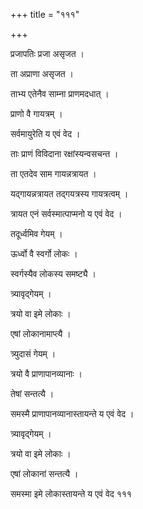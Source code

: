 +++
title = "१११"

+++

 

प्रजापतिः प्रजा असृजत । 

ता अप्राणा असृजत । 

ताभ्य एतेनैव साम्ना प्राणमदधात् । 

प्राणो वै गायत्रम् । 

सर्वमायुरेति य एवं वेद । 

ताः प्राणं विविदाना रक्षांस्यन्वसचन्त । 

ता एतदेव साम गायन्नत्रायत । 

यद्गायन्नत्रायत तद्गयत्रस्य गायत्रत्वम् । 

त्रायत एनं सर्वस्मात्पाप्मनो य एवं वेद । 

तदूर्ध्वमिव गेयम् । 

ऊर्ध्वो वै स्वर्गो लोकः । 

स्वर्गस्यैव लोकस्य समष्ट्यै । 

त्र्यावृद्गेयम् । 

त्रयो वा इमे लोकाः । 

एषां लोकानामाप्त्यै । 

त्र्युदासं गेयम् । 

त्रयो वै प्राणापानव्यानाः । 

तेषां सन्तत्यै । 

समस्मै प्राणापानव्यानास्तायन्ते य एवं वेद । 

त्र्यावृद्गेयम् । 

त्रयो वा इमे लोकाः । 

एषां लोकानां सन्तत्यै । 

समस्मा इमे लोकास्तायन्ते य एवं वेद १११
